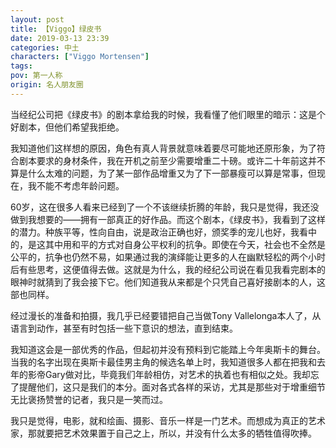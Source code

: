 ```yaml
---
layout: post
title: 【Viggo】绿皮书
date: 2019-03-13 23:39
categories: 中土
characters: ["Viggo Mortensen"]
tags: 
pov: 第一人称
origin: 名人朋友圈
---
```


当经纪公司把《绿皮书》的剧本拿给我的时候，我看懂了他们眼里的暗示：这是个好剧本，但他们希望我拒绝。

我知道他们这样想的原因，角色有真人背景就意味着要尽可能地还原形象，为了符合剧本要求的身材条件，我在开机之前至少需要增重二十磅。或许二十年前这并不算是什么太难的问题，为了某一部作品增重又为了下一部暴瘦可以算是常事，但现在，我不能不考虑年龄问题。

60岁，这在很多人看来已经到了一个不该继续折腾的年龄，我只是觉得，我还没做到我想要的——拥有一部真正的好作品。而这个剧本，《绿皮书》，我看到了这样的潜力。种族平等，性向自由，说是政治正确也好，颁奖季的宠儿也好，我看中的，是这其中用和平的方式对自身公平权利的抗争。即使在今天，社会也不全然是公平的，抗争也仍然不易，如果通过我的演绎能让更多的人在幽默轻松的两个小时后有些思考，这便值得去做。这就是为什么，我的经纪公司说在看见我看完剧本的眼神时就猜到了我会接下它。他们知道我从来都是个只凭自己喜好接剧本的人，这部也同样。

经过漫长的准备和拍摄，我几乎已经要错把自己当做Tony Vallelonga本人了，从语言到动作，甚至有时包括一些下意识的想法，直到结束。

我知道这会是一部优秀的作品，但起初并没有预料到它能踏上今年奥斯卡的舞台。当我的名字出现在奥斯卡最佳男主角的候选名单上时，我知道很多人都在把我和去年的影帝Gary做对比，毕竟我们年龄相仿，对艺术的执着也有相似之处。我却忘了提醒他们，这只是我们的本分。面对各式各样的采访，尤其是那些对于增重细节无比褒扬赞誉的记者，我只是一笑而过。

我只是觉得，电影，就和绘画、摄影、音乐一样是一门艺术。而想成为真正的艺术家，那就要把艺术效果置于自己之上，所以，并没有什么太多的牺牲值得吹捧。
